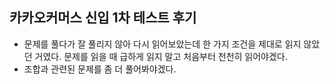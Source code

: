 ## 카카오커머스 신입 1차 테스트 후기

- 문제를 풀다가 잘 풀리지 않아 다시 읽어보았는데 한 가지 조건을 제대로 읽지 않았던 거였다. 문제를 읽을 때 급하게 읽지 말고 처음부터 천천히 읽어야겠다.
- 조합과 관련된 문제를 좀 더 풀어봐야겠다.